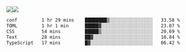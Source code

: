 <div style="display: flex; flex-direction: row;">
<img style="height: auto; width: auto;" class="img" src="https://raw.githubusercontent.com/blazepp/github-stats/master/generated/overview.svg#gh-dark-mode-only" />
<img style="height: auto; width: auto;" class="img" src="https://raw.githubusercontent.com/blazepp/github-stats/master/generated/languages.svg#gh-dark-mode-only" />
</div>

<div style="display: flex; flex-direction: row;">
<!--START_SECTION:waka-->

```txt
conf         1 hr 29 mins    ████████▒░░░░░░░░░░░░░░░░   33.58 %
TOML         1 hr 1 min      █████▓░░░░░░░░░░░░░░░░░░░   23.07 %
CSS          54 mins         █████▒░░░░░░░░░░░░░░░░░░░   20.69 %
Text         28 mins         ██▓░░░░░░░░░░░░░░░░░░░░░░   10.84 %
TypeScript   17 mins         █▓░░░░░░░░░░░░░░░░░░░░░░░   06.42 %
```

<!--END_SECTION:waka-->
</div>
